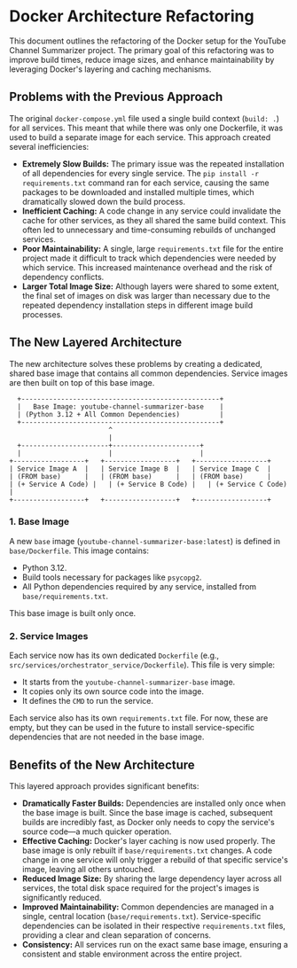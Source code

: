 # Docker Architecture Refactoring

This document outlines the refactoring of the Docker setup for the YouTube Channel Summarizer project. The primary goal of this refactoring was to improve build times, reduce image sizes, and enhance maintainability by leveraging Docker's layering and caching mechanisms.

## Problems with the Previous Approach

The original `docker-compose.yml` file used a single build context (`build: .`) for all services. This meant that while there was only one Dockerfile, it was used to build a separate image for each service. This approach created several inefficiencies:

*   **Extremely Slow Builds:** The primary issue was the repeated installation of all dependencies for every single service. The `pip install -r requirements.txt` command ran for each service, causing the same packages to be downloaded and installed multiple times, which dramatically slowed down the build process.
*   **Inefficient Caching:** A code change in any service could invalidate the cache for other services, as they all shared the same build context. This often led to unnecessary and time-consuming rebuilds of unchanged services.
*   **Poor Maintainability:** A single, large `requirements.txt` file for the entire project made it difficult to track which dependencies were needed by which service. This increased maintenance overhead and the risk of dependency conflicts.
*   **Larger Total Image Size:** Although layers were shared to some extent, the final set of images on disk was larger than necessary due to the repeated dependency installation steps in different image build processes.

## The New Layered Architecture

The new architecture solves these problems by creating a dedicated, shared base image that contains all common dependencies. Service images are then built on top of this base image.

```
  +--------------------------------------------------+
  |   Base Image: youtube-channel-summarizer-base    |
  | (Python 3.12 + All Common Dependencies)          |
  +--------------------------------------------------+
                         ^
                         |
  +----------------------+----------------------+
  |                      |                      |
+------------------+   +------------------+   +------------------+
| Service Image A  |   | Service Image B  |   | Service Image C  |
| (FROM base)      |   | (FROM base)      |   | (FROM base)      |
| (+ Service A Code) |   | (+ Service B Code) |   | (+ Service C Code) |
+------------------+   +------------------+   +------------------+
```

### 1. Base Image

A new `base` image (`youtube-channel-summarizer-base:latest`) is defined in `base/Dockerfile`. This image contains:
*   Python 3.12.
*   Build tools necessary for packages like `psycopg2`.
*   All Python dependencies required by any service, installed from `base/requirements.txt`.

This base image is built only once.

### 2. Service Images

Each service now has its own dedicated `Dockerfile` (e.g., `src/services/orchestrator_service/Dockerfile`). This file is very simple:
*   It starts from the `youtube-channel-summarizer-base` image.
*   It copies only its own source code into the image.
*   It defines the `CMD` to run the service.

Each service also has its own `requirements.txt` file. For now, these are empty, but they can be used in the future to install service-specific dependencies that are not needed in the base image.

## Benefits of the New Architecture

This layered approach provides significant benefits:

*   **Dramatically Faster Builds:** Dependencies are installed only once when the base image is built. Since the base image is cached, subsequent builds are incredibly fast, as Docker only needs to copy the service's source code—a much quicker operation.
*   **Effective Caching:** Docker's layer caching is now used properly. The base image is only rebuilt if `base/requirements.txt` changes. A code change in one service will only trigger a rebuild of that specific service's image, leaving all others untouched.
*   **Reduced Image Size:** By sharing the large dependency layer across all services, the total disk space required for the project's images is significantly reduced.
*   **Improved Maintainability:** Common dependencies are managed in a single, central location (`base/requirements.txt`). Service-specific dependencies can be isolated in their respective `requirements.txt` files, providing a clear and clean separation of concerns.
*   **Consistency:** All services run on the exact same base image, ensuring a consistent and stable environment across the entire project.